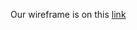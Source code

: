 Our wireframe is on this [link](https://www.figma.com/file/YKbr41HncoZibekWb9fcfD/Pomodoro?node-id=48%3A64)
